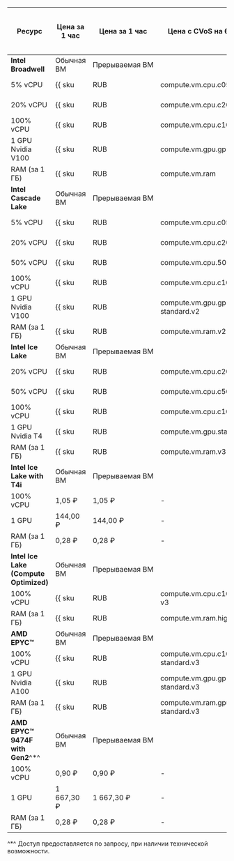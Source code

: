 | Ресурс | Цена за 1 час | Цена за 1 час | Цена с CVoS на 6 месяцев | Цена с CVoS на 1 год |
| --- | --- | --- | --- | --- |
| **Intel Broadwell** | Обычная ВМ | Прерываемая&nbsp;ВМ | | |
| 5% vCPU | {{ sku|RUB|compute.vm.cpu.c05|string }} | {{ sku|RUB|compute.vm.cpu.c05.preemptible|string }} | − | − |
| 20% vCPU | {{ sku|RUB|compute.vm.cpu.c20|string }} | {{ sku|RUB|compute.vm.cpu.c20.preemptible|string }} | − | − |
| 100% vCPU | {{ sku|RUB|compute.vm.cpu.c100|string }} | {{ sku|RUB|compute.vm.cpu.c100.preemptible|string }} | − | − |
| 1 GPU Nvidia V100 | {{ sku|RUB|compute.vm.gpu.gpu-standard|string }} | {{ sku|RUB|compute.vm.gpu.gpu-standard.preemptible|string }} | − | − |
| RAM (за 1 ГБ) | {{ sku|RUB|compute.vm.ram|string }} | {{ sku|RUB|compute.vm.ram.preemptible|string }} | − | − |
| **Intel Cascade Lake** | Обычная ВМ | Прерываемая&nbsp;ВМ | | |
| 5% vCPU | {{ sku|RUB|compute.vm.cpu.c05.v2|string }} | {{ sku|RUB|compute.vm.cpu.c05.preemptible.v2|string }} | − | − |
| 20% vCPU | {{ sku|RUB|compute.vm.cpu.c20.v2|string }} | {{ sku|RUB|compute.vm.cpu.c20.preemptible.v2|string }} | − | − |
| 50% vCPU | {{ sku|RUB|compute.vm.cpu.50.v2|string }} | {{ sku|RUB|compute.vm.cpu.c50.preemptible.v2|string }} | − | − |
| 100% vCPU | {{ sku|RUB|compute.vm.cpu.c100.v2|string }} | {{ sku|RUB|compute.vm.cpu.c100.preemptible.v2|string }} | {{ sku|RUB|v1.commitment.selfcheckout.m6.compute.vm.cpu.c100.standard.v2|string }} | {{ sku|RUB|v1.commitment.selfcheckout.y1.compute.vm.cpu.c100.standard.v2|string }} |
| 1 GPU Nvidia V100 | {{ sku|RUB|compute.vm.gpu.gpu-standard.v2|string }} | {{ sku|RUB|compute.vm.gpu.gpu-standard.preemptible.v2|string }} | − | − |
| RAM (за 1 ГБ) | {{ sku|RUB|compute.vm.ram.v2|string }} | {{ sku|RUB|compute.vm.ram.preemptible.v2|string }} | {{ sku|RUB|v1.commitment.selfcheckout.m6.compute.vm.ram.standard.v2|string }} | {{ sku|RUB|v1.commitment.selfcheckout.y1.compute.vm.ram.standard.v2|string }} |
| **Intel Ice Lake** | Обычная ВМ | Прерываемая&nbsp;ВМ | | |
| 20% vCPU | {{ sku|RUB|compute.vm.cpu.c20.v3|string }} | {{ sku|RUB|compute.vm.cpu.c20.preemptible.v3|string }} | − | − |
| 50% vCPU | {{ sku|RUB|compute.vm.cpu.c50.v3|string }} | {{ sku|RUB|compute.vm.cpu.c50.preemptible.v3|string }} | − | − |
| 100% vCPU | {{ sku|RUB|compute.vm.cpu.c100.v3|string }} | {{ sku|RUB|compute.vm.cpu.c100.preemptible.v3|string }} | {{ sku|RUB|v1.commitment.selfcheckout.m6.compute.vm.cpu.c100.standard.v3|string }} | {{ sku|RUB|v1.commitment.selfcheckout.y1.compute.vm.cpu.c100.standard.v3|string }} |
| 1 GPU Nvidia T4 | {{ sku|RUB|compute.vm.gpu.standard.v3-t4|string }} | {{ sku|RUB|compute.vm.gpu.standard.v3-t4.preemptible|string }} | − | − |
| RAM (за 1 ГБ) | {{ sku|RUB|compute.vm.ram.v3|string }} | {{ sku|RUB|compute.vm.ram.preemptible.v3|string }} | {{ sku|RUB|v1.commitment.selfcheckout.m6.compute.vm.ram.standard.v3|string }} | {{ sku|RUB|v1.commitment.selfcheckout.y1.compute.vm.ram.standard.v3|string }} |
| **Intel Ice Lake with T4i** | Обычная ВМ | Прерываемая&nbsp;ВМ | | |
| 100% vCPU | 1,05 ₽ | 1,05 ₽ | - | - |
| 1 GPU | 144,00 ₽ | 144,00 ₽ | - | - |
| RAM (за 1 ГБ) | 0,28 ₽ | 0,28 ₽ | - | - |
| **Intel Ice Lake (Compute Optimized)** | Обычная ВМ | Прерываемая&nbsp;ВМ | | |
| 100% vCPU | {{ sku|RUB|compute.vm.cpu.c100.highfreq-v3|string }} | - | − | − |
| RAM (за 1 ГБ) | {{ sku|RUB|compute.vm.ram.highfreq-v3|string }} | - | − | − |
| **AMD EPYC™** | Обычная ВМ | Прерываемая&nbsp;ВМ | | |
| 100% vCPU | {{ sku|RUB|compute.vm.cpu.c100.gpu-standard.v3|string }} | {{ sku|RUB|compute.vm.cpu.c100.gpu-standard.preemptible.v3|string }} | − | − |
| 1 GPU Nvidia A100 | {{ sku|RUB|compute.vm.gpu.gpu-standard.v3|string }} | {{ sku|RUB|compute.vm.gpu.gpu-standard.preemptible.v3|string }} | − | − |
| RAM (за 1 ГБ) | {{ sku|RUB|compute.vm.ram.gpu-standard.v3|string }} | {{ sku|RUB|compute.vm.ram.gpu-standard.preemptible.v3|string }} | − | − |
| **AMD EPYC™ 9474F with Gen2**^*^ | Обычная ВМ | Прерываемая&nbsp;ВМ | | |
| 100% vCPU | 0,90 ₽ | 0,90 ₽ | - | - |
| 1 GPU | 1 667,30 ₽ | 1 667,30 ₽ | - | - |
| RAM (за 1 ГБ) | 0,28 ₽ | 0,28 ₽ | - | - |

^*^ Доступ предоставляется по запросу, при наличии технической возможности.


